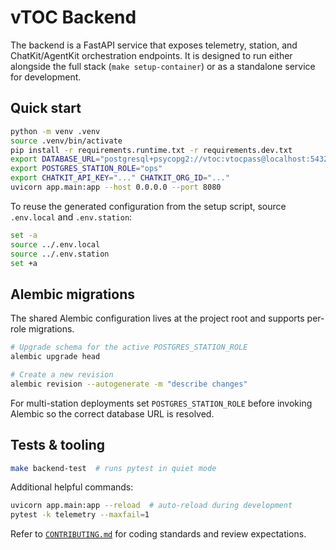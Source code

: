 # vTOC Backend

The backend is a FastAPI service that exposes telemetry, station, and ChatKit/AgentKit orchestration endpoints. It is designed to
run either alongside the full stack (`make setup-container`) or as a standalone service for development.

## Quick start

```bash
python -m venv .venv
source .venv/bin/activate
pip install -r requirements.runtime.txt -r requirements.dev.txt
export DATABASE_URL="postgresql+psycopg2://vtoc:vtocpass@localhost:5432/vtoc_ops"
export POSTGRES_STATION_ROLE="ops"
export CHATKIT_API_KEY="..." CHATKIT_ORG_ID="..."
uvicorn app.main:app --host 0.0.0.0 --port 8080
```

To reuse the generated configuration from the setup script, source `.env.local` and `.env.station`:

```bash
set -a
source ../.env.local
source ../.env.station
set +a
```

## Alembic migrations

The shared Alembic configuration lives at the project root and supports per-role migrations.

```bash
# Upgrade schema for the active POSTGRES_STATION_ROLE
alembic upgrade head

# Create a new revision
alembic revision --autogenerate -m "describe changes"
```

For multi-station deployments set `POSTGRES_STATION_ROLE` before invoking Alembic so the correct database URL is resolved.

## Tests & tooling

```bash
make backend-test  # runs pytest in quiet mode
```

Additional helpful commands:

```bash
uvicorn app.main:app --reload  # auto-reload during development
pytest -k telemetry --maxfail=1
```

Refer to [`CONTRIBUTING.md`](../CONTRIBUTING.md) for coding standards and review expectations.
